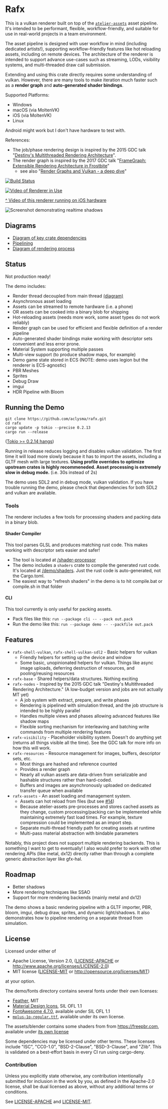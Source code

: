 # Rafx

This is a vulkan renderer built on top of the [`atelier-assets`](https://github.com/amethyst/atelier-assets) asset 
pipeline. It's intended to be performant, flexible, workflow-friendly, and suitable for use in real-world projects in a 
team environment.

The asset pipeline is designed with user workflow in mind (including dedicated artists!), supporting workflow-friendly
features like hot reloading assets, including on remote devices. The architecture of the renderer is intended to support
advance use-cases such as streaming, LODs, visibility systems, and multi-threaded draw call submission. 

Extending and using this crate directly requires some understanding of vulkan. However, there are many tools to make
iteration much faster such as a **render graph** and **auto-generated shader bindings**.

Supported Platforms:
 * Windows
 * macOS (via MoltenVK)
 * iOS (via MoltenVK)
 * Linux

Android might work but I don't have hardware to test with.

References:
 * The job/phase rendering design is inspired by the 2015 GDC talk "[Destiny's Multithreaded Rendering Architecture](http://advances.realtimerendering.com/destiny/gdc_2015/Tatarchuk_GDC_2015__Destiny_Renderer_web.pdf)".
 * The render graph is inspired by the 2017 GDC talk "[FrameGraph: Extensible Rendering Architecture in Frostbite](https://www.gdcvault.com/play/1024612/FrameGraph-Extensible-Rendering-Architecture-in)"
     * see also "[Render Graphs and Vulkan - a deep dive](http://themaister.net/blog/2017/08/15/render-graphs-and-vulkan-a-deep-dive/)"  

[![Build Status](https://github.com/aclysma/rafx/workflows/CI/badge.svg)](https://github.com/aclysma/rafx/actions)

[![Video of Renderer in Use](docs/ios-screenshot.png)](https://www.youtube.com/watch?v=Ks_HQbejHE4 "Video of Renderer in Use")

[^ Video of this renderer running on iOS hardware](https://www.youtube.com/watch?v=Ks_HQbejHE4) 

![Screenshot demonstrating realtime shadows](docs/shadow-screenshot.png)

## Diagrams

 * [Diagram of key crate dependencies](docs/crate_dependencies.png)
 * [Pipelining](docs/pipelining.png)
 * [Diagram of rendering process](docs/render_process.png)

## Status

Not production ready!

The demo includes:
 * Render thread decoupled from main thread [(diagram)](docs/pipelining.png)
 * Asynchronous asset loading
 * Assets can be streamed to remote hardware (i.e. a phone)
 * OR assets can be cooked into a binary blob for shipping
 * Hot-reloading assets (needs more work, some asset types do not work reliably)
 * Render graph can be used for efficient and flexible definition of a render pipeline
 * Auto-generated shader bindings make working with descriptor sets convenient and less error prone.
 * Material System supporting multiple passes
 * Multi-view support (to produce shadow maps, for example)
 * Demo game state stored in ECS (NOTE: demo uses legion but the renderer is ECS-agnostic)
 * PBR Meshes
 * Sprites
 * Debug Draw
 * imgui
 * HDR Pipeline with Bloom

## Running the Demo

```
git clone https://github.com/aclysma/rafx.git
cd rafx
cargo update -p tokio --precise 0.2.13
cargo run --release
```

([Tokio >= 0.2.14 hangs](https://github.com/tokio-rs/tokio/issues/2390))

Running in release reduces logging and disables vulkan validation. The first time it will load more slowly because it
has to import the assets, including a GLTF mesh with large textures. **Using profile overrides to optimize upstream crates
is highly recommeneded. Asset processing is extremely slow in debug mode.** (i.e. 30s instead of 2s)

The demo uses SDL2 and in debug mode, vulkan validation. If you have trouble running the demo, please check that
dependencies for both SDL2 and vulkan are available.

### Tools

The renderer includes a few tools for processing shaders and packing data in a binary blob.

#### Shader Compiler

This tool parses GLSL and produces matching rust code. This makes working with descriptor sets easier and safer!
 * The tool is located at [/shader-processor](rafx-shader-processor)
 * The demo includes a `shaders` crate to compile the generated rust code. It's located at [/demo/shaders](demo/shaders).
   Just the rust code is auto-generated, not the Cargo.toml.
 * The easiest way to "refresh shaders" in the demo is to hit compile.bat or compile.sh in that folder
 
#### CLI

This tool currently is only useful for packing assets.
 * Pack files like this: `run --package cli -- --pack out.pack`
 * Run the demo like this: `run --package demo -- --packfile out.pack`

## Features

 * `rafx-shell-vulkan`, `rafx-shell-vulkan-sdl2` - Basic helpers for vulkan
   * Friendly helpers for setting up the device and window
   * Some basic, unopinionated helpers for vulkan. Things like async image uploads, deferring destruction of resources, 
     and pooling/reusing resources
 * `rafx-base` - Shared helpers/data structures. Nothing exciting
 * `rafx-nodes` - Inspired by the 2015 GDC talk "Destiny's Multithreaded Rendering Architecture." (A low-budget
   version and jobs are not actually MT yet)
   * A job system with extract, prepare, and write phases
   * Rendering is pipelined with simulation thread, and the job structure is intended to be highly parallel
   * Handles multiple views and phases allowing advanced features like shadow maps
   * Flexible sorting mechanism for interleaving and batching write commands from multiple rendering features
 * `rafx-visibility` - Placeholder visibility system. Doesn't do anything yet (returns all things visible all the 
   time). See the GDC talk for more info on how this will work.
 * `rafx-resources` - Resource management for images, buffers, descriptor sets, etc.
   * Most things are hashed and reference counted
   * Provides a render graph
   * Nearly all vulkan assets are data-driven from serializable and hashable structures rather than hard-coded.
   * Buffers and images are asynchronously uploaded on dedicated transfer queue when available
 * `rafx-assets` - An asset loading and management system.
   * Assets can hot reload from files (but see [#14](rafx/issues/14))
   * Because atelier-assets pre-processes and stores cached assets as they change, custom processing/packing can be
     implemented while maintaining extremely fast load times. For example, texture compression could be implemented
     as an import step.  
   * Separate multi-thread friendly path for creating assets at runtime
   * Multi-pass material abstraction with bindable parameters

Notably, this project does not support multiple rendering backends. This is something I want to get to eventually! I
also would prefer to work with other rendering APIs (like metal, dx12) directly rather than through a complete generic
abstraction layer like gfx-hal.

## Roadmap

 * Better shadows
 * More rendering techniques like SSAO
 * Support for more rendering backends (mainly metal and dx12)

The demo shows a basic rendering pipeline with a GLTF importer, PBR, bloom, imgui, debug draw, sprites, and dynamic
light/shadows. It also demonstrates how to pipeline rendering on a separate thread from simulation.

## License

Licensed under either of

* Apache License, Version 2.0, ([LICENSE-APACHE](LICENSE-APACHE) or http://www.apache.org/licenses/LICENSE-2.0)
* MIT license ([LICENSE-MIT](LICENSE-MIT) or http://opensource.org/licenses/MIT)

at your option.

The demo/fonts directory contains several fonts under their own licenses:
 * [Feather](https://github.com/AT-UI/feather-font), MIT
 * [Material Design Icons](https://materialdesignicons.com), SIL OFL 1.1
 * [FontAwesome 4.7.0](https://fontawesome.com/v4.7.0/license/), available under SIL OFL 1.1
 * [`mplus-1p-regular.ttf`](http://mplus-fonts.osdn.jp), available under its own license.

The assets/blender contains some shaders from from https://freepbr.com, available under [its own license](assets/blender/pbr_texture_attribution.txt)

Some dependencies may be licensed under other terms. These licenses include "ISC", "CC0-1.0", "BSD-2-Clause",
"BSD-3-Clause", and "Zlib". This is validated on a best-effort basis in every CI run using cargo-deny.

### Contribution

Unless you explicitly state otherwise, any contribution intentionally
submitted for inclusion in the work by you, as defined in the Apache-2.0
license, shall be dual licensed as above, without any additional terms or
conditions.

See [LICENSE-APACHE](LICENSE-APACHE) and [LICENSE-MIT](LICENSE-MIT).
